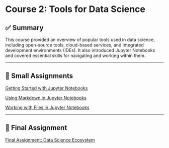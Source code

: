 # Course 2: Tools for Data Science

## ✅ Summary
This course provided an overview of popular tools used in data science, including open-source tools, cloud-based services, and integrated development environments (IDEs). It also introduced Jupyter Notebooks and covered essential skills for navigating and working within them.

---

## 📂 Small Assignments

[Getting Started with Jupyter Notebooks](../2%20Tools%20for%20Data%20Science/Getting%20Started%20with%20Jupyter%20Notebooks.ipynb)

[Using Markdown in Jupyter Notebooks](../2%20Tools%20for%20Data%20Science/Using%20Markdown%20in%20Jupyter%20Notebooks.ipynb)

[Working with Files in Jupyter Notebooks](../2%20Tools%20for%20Data%20Science/Working%20with%20Files%20in%20Jupyter%20Notebooks.ipynb)


---

## 🧪 Final Assignment

[Final Assignment: Data Science Ecosystem](../2%20Tools%20for%20Data%20Science/Data%20Science%20Ecosystem.ipynb)

